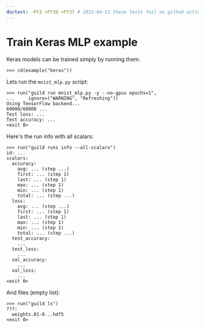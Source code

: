 ```yaml
---
doctest: -PY3 +PY36 +PY37 # 2022-04-11 these tests fail on github actions because TF 1.14 fails to install. We need to update to a more current tensorflow version that has wheels available.
---
```


# Train Keras MLP example

Keras models can be trained simply by running them.

    >>> cd(example("keras"))

Lets run the `mnist_mlp.py` script:

    >>> run("guild run mnist_mlp.py -y --no-gpus epochs=1",
    ...     ignore=("WARNING", "Refreshing"))
    Using TensorFlow backend...
    60000/60000 ...
    Test loss: ...
    Test accuracy: ...
    <exit 0>

Here's the run info with all scalars:

    >>> run("guild runs info --all-scalars")
    id: ...
    scalars:
      accuracy:
        avg: ... (step ...)
        first: ... (step 1)
        last: ... (step 1)
        max: ... (step 1)
        min: ... (step 1)
        total: ... (step ...)
      loss:
        avg: ... (step ...)
        first: ... (step 1)
        last: ... (step 1)
        max: ... (step 1)
        min: ... (step 1)
        total: ... (step ...)
      test_accuracy:
        ...
      test_loss:
        ...
      val_accuracy:
        ...
      val_loss:
        ...
    <exit 0>

And files (empty list):

    >>> run("guild ls")
    ???:
      weights.01-0...hdf5
    <exit 0>
